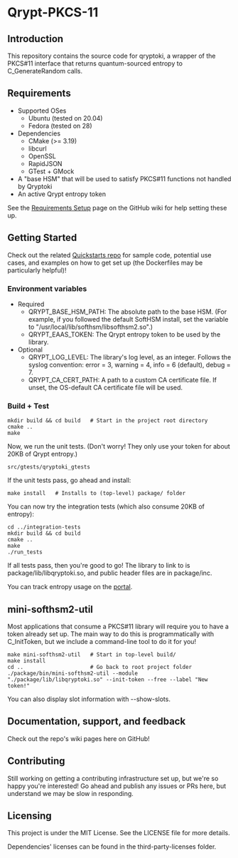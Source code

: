 # Qrypt-PKCS-11

## Introduction

This repository contains the source code for qryptoki, a wrapper of the PKCS#11 interface that returns quantum-sourced entropy to C_GenerateRandom calls.

## Requirements
  * Supported OSes
    * Ubuntu (tested on 20.04)
    * Fedora (tested on 28)
  * Dependencies
    * CMake (>= 3.19)
    * libcurl
    * OpenSSL
    * RapidJSON
    * GTest + GMock
  * A "base HSM" that will be used to satisfy PKCS#11 functions not handled by Qryptoki
  * An active Qrypt entropy token

See the [Requirements Setup](../../wiki/Requirements-Setup) page on the GitHub wiki for help setting these up.

## Getting Started

Check out the related [Quickstarts repo](https://github.com/QryptInc/Qrypt-PKCS-11-Quickstart) for sample code, potential use cases, and examples on how to get set up (the Dockerfiles may be particularly helpful)!

### Environment variables
  * Required
    * QRYPT_BASE_HSM_PATH: The absolute path to the base HSM. (For example, if you followed the default SoftHSM install, set the variable to "/usr/local/lib/softhsm/libsofthsm2.so".)
    * QRYPT_EAAS_TOKEN: The Qrypt entropy token to be used by the library.
  * Optional
    * QRYPT_LOG_LEVEL: The library's log level, as an integer. Follows the syslog convention: error = 3, warning = 4, info = 6 (default), debug = 7.
    * QRYPT_CA_CERT_PATH: A path to a custom CA certificate file. If unset, the OS-default CA certificate file will be used.

### Build + Test

```
mkdir build && cd build   # Start in the project root directory
cmake ..
make
```

Now, we run the unit tests. (Don't worry! They only use your token for about 20KB of Qrypt entropy.)
```
src/gtests/qryptoki_gtests
```

If the unit tests pass, go ahead and install:
```
make install   # Installs to (top-level) package/ folder
```

You can now try the integration tests (which also consume 20KB of entropy):
```
cd ../integration-tests
mkdir build && cd build
cmake ..
make
./run_tests
```

If all tests pass, then you're good to go! The library to link to is package/lib/libqryptoki.so, and public header files are in package/inc.

You can track entropy usage on the [portal](https://portal.qrypt.com/).

## mini-softhsm2-util

Most applications that consume a PKCS#11 library will require you to have a token already set up. The main way to do this is programmatically with C_InitToken, but we include a command-line tool to do it for you!

```
make mini-softhsm2-util   # Start in top-level build/
make install
cd ..                     # Go back to root project folder
./package/bin/mini-softhsm2-util --module "./package/lib/libqryptoki.so" --init-token --free --label "New token!"
```

You can also display slot information with --show-slots.

## Documentation, support, and feedback

Check out the repo's wiki pages here on GitHub!

## Contributing

Still working on getting a contributing infrastructure set up, but we're so happy you're interested! Go ahead and publish any issues or PRs here, but understand we may be slow in responding.

## Licensing

This project is under the MIT License. See the LICENSE file for more details.

Dependencies' licenses can be found in the third-party-licenses folder.
